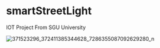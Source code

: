 # smartStreetLight
IOT Project From SGU University



![371523296_372411385344628_7286355087092629280_n](https://github.com/thinh12112001/smartStreetLight/assets/74391992/9fab5eef-34f9-4701-a5b9-d0e06802592a)

